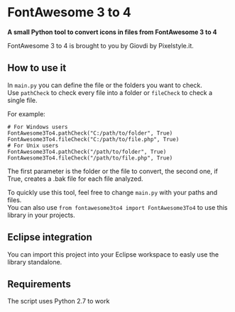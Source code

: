 # FontAwesome 3 to 4
**A small Python tool to convert icons in files from FontAwesome 3 to 4**

FontAwesome 3 to 4 is brought to you by Giovdi by Pixelstyle.it.

## How to use it
In `main.py` you can define the file or the folders you want to check.  
Use `pathCheck` to check every file into a folder or `fileCheck` to check a single file.

For example:
```
# For Windows users
FontAwesome3To4.pathCheck("C:/path/to/folder", True)
FontAwesome3To4.fileCheck("C:/path/to/file.php", True)
# For Unix users
FontAwesome3To4.pathCheck("/path/to/folder", True)
FontAwesome3To4.fileCheck("/path/to/file.php", True)
```

The first parameter is the folder or the file to convert, the second one, if True, creates a .bak file for each file analyzed.

To quickly use this tool, feel free to change `main.py` with your paths and files.  
You can also use `from fontawesome3to4 import FontAwesome3To4` to use this library in your projects.

## Eclipse integration
You can import this project into your Eclipse workspace to easly use the library standalone.

## Requirements
The script uses Python 2.7 to work